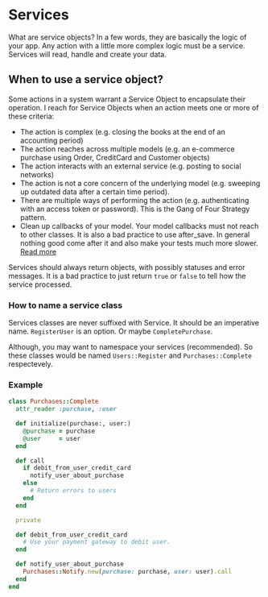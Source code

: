 # Services

What are service objects? In a few words, they are basically the logic of your
app. Any action with a little more complex logic must be a service. Services
will read, handle and create your data.

## When to use a service object?

Some actions in a system warrant a Service Object to encapsulate their
operation. I reach for Service Objects when an action meets one or more of these
criteria:

* The action is complex (e.g. closing the books at the end of an accounting
  period)
* The action reaches across multiple models (e.g. an e-commerce purchase using
  Order, CreditCard and Customer objects)
* The action interacts with an external service (e.g. posting to social
  networks)
* The action is not a core concern of the underlying model (e.g. sweeping up
  outdated data after a certain time period).
* There are multiple ways of performing the action (e.g. authenticating with an
  access token or password). This is the Gang of Four Strategy pattern.
* Clean up callbacks of your model. Your model callbacks must not reach to other
  classes. It is also a bad practice to use after_save. In general nothing good
  come after it and also make your tests much more slower. [Read more](http://samuelmullen.com/2013/05/the-problem-with-rails-callbacks/)

Services should always return objects, with possibly statuses and error
messages. It is a bad practice to just return `true` or `false` to tell how the
service processed.

### How to name a service class

Services classes are never suffixed with Service. It should be an imperative
name. `RegisterUser` is an option. Or maybe `CompletePurchase`.

Although, you may want to namespace your services (recommended). So these
classes would be named `Users::Register` and `Purchases::Complete` respectevely.

### Example
```ruby
class Purchases::Complete
  attr_reader :purchase, :user

  def initialize(purchase:, user:)
    @purchase = purchase
    @user     = user
  end

  def call
    if debit_from_user_credit_card
      notify_user_about_purchase
    else
      # Return errors to users
    end
  end

  private

  def debit_from_user_credit_card
    # Use your payment gateway to debit user.
  end

  def notify_user_about_purchase
    Purchases::Notify.new(purchase: purchase, user: user).call
  end
end
```

